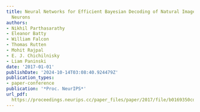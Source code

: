 ```yaml
---
title: Neural Networks for Efficient Bayesian Decoding of Natural Images from Retinal
  Neurons
authors:
- Nikhil Parthasarathy
- Eleanor Batty
- William Falcon
- Thomas Rutten
- Mohit Rajpal
- E. J. Chichilnisky
- Liam Paninski
date: '2017-01-01'
publishDate: '2024-10-14T03:08:40.924479Z'
publication_types:
- paper-conference
publication: '*Proc. NeurIPS*'
url_pdf: 
  https://proceedings.neurips.cc/paper_files/paper/2017/file/b0169350cd35566c47ba83c6ec1d6f82-Paper.pdf
---
```

